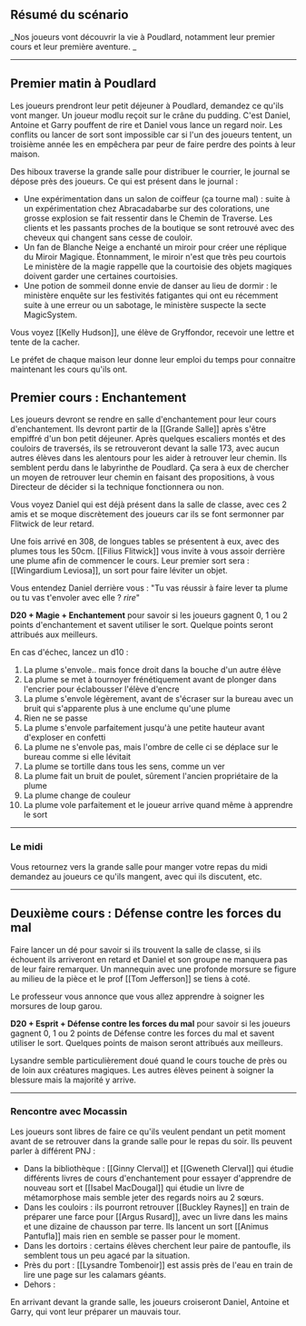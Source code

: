 ## Résumé du scénario 

_Nos joueurs vont découvrir la vie à Poudlard, notamment leur premier cours et leur première aventure.  _

---
## Premier matin à Poudlard
Les joueurs prendront leur petit déjeuner à Poudlard, demandez ce qu'ils vont manger. Un joueur modlu reçoit sur le crâne du pudding. C'est Daniel, Antoine et Garry pouffent de rire et Daniel vous lance un regard noir. Les conflits ou lancer de sort sont impossible car si l'un des joueurs tentent, un troisième année les en empêchera par peur de faire perdre des points à leur maison.

Des hiboux traverse la grande salle pour distribuer le courrier, le journal se dépose près des joueurs. Ce qui est présent dans le journal :
- Une expérimentation dans un salon de coiffeur (ça tourne mal) : suite à un expérimentation chez Abracadabarbe sur des colorations, une grosse explosion se fait ressentir dans le Chemin de Traverse. Les clients et les passants proches de la boutique se sont retrouvé avec des cheveux qui changent sans cesse de couloir. 
- Un fan de Blanche Neige a enchanté un miroir pour créer une réplique du Miroir Magique. Étonnamment, le miroir n'est que très peu courtois Le ministère de la magie rappelle que la courtoisie des objets magiques doivent garder une certaines courtoisies.
- Une potion de sommeil donne envie de danser au lieu de dormir : le ministère enquête sur les festivités fatigantes qui ont eu récemment suite à une erreur ou un sabotage, le ministère suspecte la secte MagicSystem.

Vous voyez [[Kelly Hudson]], une élève de Gryffondor, recevoir une lettre et tente de la cacher.

Le préfet de chaque maison leur donne leur emploi du temps pour connaitre maintenant les cours qu'ils ont.
## Premier cours : Enchantement
Les joueurs devront se rendre en salle d'enchantement pour leur cours d'enchantement. Ils devront partir de la [[Grande Salle]] après s'être empiffré d'un bon petit déjeuner. Après quelques escaliers montés et des couloirs de traversés, ils se retrouveront devant la salle 173, avec aucun autres élèves dans les alentours pour les aider à retrouver leur chemin. Ils semblent perdu dans le labyrinthe de Poudlard. Ça sera à eux de chercher un moyen de retrouver leur chemin en faisant des propositions, à vous Directeur de décider si la technique fonctionnera ou non.

Vous voyez Daniel qui est déjà présent dans la salle de classe, avec ces 2 amis et se moque discrètement des joueurs car ils se font sermonner par Flitwick de leur retard.

Une fois arrivé en 308, de longues tables se présentent à eux, avec des plumes tous les 50cm. [[Filius Flitwick]] vous invite à vous assoir derrière une plume afin de commencer le cours. Leur premier sort sera : [[Wingardium Leviosa]], un sort pour faire léviter un objet. 

Vous entendez Daniel derrière vous : "Tu vas réussir à faire lever ta plume ou tu vas t'envoler avec elle ? *rire*"

**D20 + Magie + Enchantement** pour savoir si les joueurs gagnent 0, 1 ou 2 points d'enchantement et savent utiliser le sort. Quelque points seront attribués aux meilleurs.

En cas d'échec, lancez un d10 :
1. La plume s'envole.. mais fonce droit dans la bouche d'un autre élève
2. La plume se met à tournoyer frénétiquement avant de plonger dans l'encrier pour éclabousser l'élève d'encre
3. La plume s'envole légèrement, avant de s'écraser sur la bureau avec un bruit qui s'apparente plus à une enclume qu'une plume
4. Rien ne se passe
5. La plume s'envole parfaitement jusqu'à une petite hauteur avant d'exploser en confetti
6. La plume ne s'envole pas, mais l'ombre de celle ci se déplace sur le bureau comme si elle lévitait
7. La plume se tortille dans tous les sens, comme un ver
8. La plume fait un bruit de poulet, sûrement l'ancien propriétaire de la plume
9. La plume change de couleur
10. La plume vole parfaitement et le joueur arrive quand même à apprendre le sort

---
### Le midi
Vous retournez vers la grande salle pour manger votre repas du midi demandez au joueurs ce qu'ils mangent, avec qui ils discutent, etc.

---
## Deuxième cours : Défense contre les forces du mal
Faire lancer un dé pour savoir si ils trouvent la salle de classe, si ils échouent ils arriveront en retard et Daniel et son groupe ne manquera pas de leur faire remarquer. Un mannequin avec une profonde morsure se figure au milieu de la pièce et le prof [[Tom Jefferson]] se tiens à coté.

Le professeur vous annonce que vous allez apprendre à soigner les morsures de loup garou.

**D20 + Esprit + Défense contre les forces du mal** pour savoir si les joueurs gagnent 0, 1 ou 2 points de Défense contre les forces du mal et savent utiliser le sort. Quelques points de maison seront attribués aux meilleurs.

Lysandre semble particulièrement doué quand le cours touche de près ou de loin aux créatures magiques. Les autres élèves peinent à soigner la blessure mais la majorité y arrive.

---
### Rencontre avec Mocassin
Les joueurs sont libres de faire ce qu'ils veulent pendant un petit moment avant de se retrouver dans la grande salle pour le repas du soir. Ils peuvent parler à différent PNJ :
- Dans la bibliothèque : [[Ginny Clerval]] et [[Gweneth Clerval]] qui étudie différents livres de cours d'enchantement pour essayer d'apprendre de nouveau sort et [[Isabel MacDougal]]  qui étudie un livre de métamorphose mais semble jeter des regards noirs au 2 sœurs.
- Dans les couloirs : ils pourront retrouver [[Buckley Raynes]] en train de préparer une farce pour [[Argus Rusard]], avec un livre dans les mains et une dizaine de chausson par terre. Ils lancent un sort [[Animus Pantufla]] mais rien en semble se passer pour le moment.
- Dans les dortoirs : certains élèves cherchent leur paire de pantoufle, ils semblent tous un peu agacé par la situation.
- Près du port : [[Lysandre Tombenoir]] est assis près de l'eau en train de lire une page sur les calamars géants.
- Dehors : 
  

En arrivant devant la grande salle, les joueurs croiseront Daniel, Antoine et Garry, qui vont leur préparer un mauvais tour.